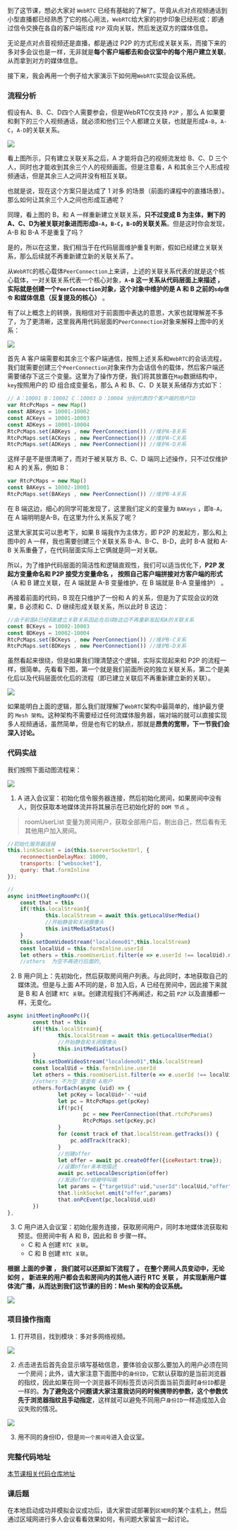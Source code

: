 到了这节课，想必大家对 `WebRTC` 已经有基础的了解了。毕竟从点对点视频通话到小型直播都已经熟悉了它的核心用法，`WebRTC`给大家的初步印象已经形成：即通过信令交换在各自的客户端形成 `P2P` 双向关联，然后发送双方的媒体信息。

无论是点对点音视频还是直播，都是通过 P2P 的方式形成关联关系，而接下来的多对多会议也是一样，无非就是**每个客户端都去和会议室中的每个用户建立关联**， 从而拿到对方的媒体信息。

接下来，我会再用一个例子给大家演示下如何用`WebRTC`实现会议系统。

### 流程分析

假设有A、B、C、D四个人需要参会，但是WebRTC仅支持 `P2P` ，那么 A 如果要和剩下的三个人视频通话，就必须和他们三个人都建立关联，也就是形成`A-B`，`A-C`，`A-D`的关联关系。

![](https://p3-juejin.byteimg.com/tos-cn-i-k3u1fbpfcp/6339a4b047a247688b9f789378c0df5a~tplv-k3u1fbpfcp-jj-mark:3024:0:0:0:q75.awebp)

看上图所示，只有建立关联关系之后，A 才能将自己的视频流发给 B、C、D 三个人，同时也才能收到其余三个人的视频画面。但是注意看，A 和其余三个人形成视频通话，但是其余三人之间并没有相互关联。

也就是说，现在这个方案只是达成了 1 对多 的场景（前面的课程中的直播场景）。那么如何让其余三个人之间也形成互通呢？

同理，看上图的 B，和 A 一样重新建立关联关系，**只不过变成 B 为主体，剩下的A、C、D为被关联对象进而形成`B-A`，`B-C`，`B-D`的关联关系**。但是这时你会发现，A-B 和 B-A 不是重复了吗？

是的，所以在这里，我们相当于在代码层面维护重复判断，假如已经建立关联关系，那么后续就不再重新建立新的关联关系了。

从`WebRTC`的核心载体`PeerConnection`上来讲，上述的关联关系代表的就是这个核心载体，一对关联关系代表一个核心对象，**`A-B` 这一关系从代码层面上来描述 ， 实际就是创建一个`PeerConnection`对象，这个对象中维护的是 A 和 B 之前的`sdp信令` 和媒体信息（反复提及的核心）** 。

有了以上概念上的转换，我相信对于前面图中表达的意思，大家也就理解差不多了，为了更清晰，这里我再用代码层面的`PeerConnection`对象来解释上图中的关系：

![](https://p3-juejin.byteimg.com/tos-cn-i-k3u1fbpfcp/c0626fa67c8b44898b9de2f1c3db16f6~tplv-k3u1fbpfcp-jj-mark:3024:0:0:0:q75.awebp)

首先 A 客户端需要和其余三个客户端通信，按照上述关系和`WebRTC`的会话流程，我们就需要创建三个`PeerConnection`对象来作为会话信令的载体，然后客户端还需要储存下这三个变量。这里为了操作方便，我们将其放置在`Map`数据结构中，`key`按照用户的 ID 组合成变量名，那么 A 和 B、C、D 关联关系储存方式如下：
```js
// A：10001 B：10002 C：10003 D：10004 分别代表四个客户端的用户ID
var RtcPcMaps = new Map()
const ABKeys = 10001-10002
const ACKeys = 10001-10003
const ADKeys = 10001-10004
RtcPcMaps.set(ABKeys , new PeerConnection()) //维护A-B关系
RtcPcMaps.set(ACKeys , new PeerConnection()) //维护A-C关系
RtcPcMaps.set(ADKeys , new PeerConnection()) //维护A-D关系
```

这样子是不是很清晰了，而对于被关联方 B、C、D 端同上述操作，只不过仅维护和 A 的关系，例如 B：
```js
var RtcPcMaps = new Map()
const BAKeys = 10002-10001
RtcPcMaps.set(BAKeys , new PeerConnection()) //维护B-A关系
```

在 B 端这边，细心的同学可能发现了，这里我们定义的变量为 `BAKeys` ，即`B-A`，在 A 端明明是A-B，在这里为什么关系反了呢？

这里大家其实可以思考下，如果 B 端我作为主体方，即 P2P 的发起方，那么和上图中的 A 一样，我也需要创建三个关联关系 B-A、B-C、B-D，此时 B-A 就和 A-B 关系重叠了，在代码层面实际上它俩就是同一对关联。

所以，为了维护代码层面的简洁性和逻辑直观性，我们可以适当优化下，**P2P 发起方变量命名和 P2P 接受方变量命名 ， 按照自己客户端拼接对方客户端的形式**（A 和 B 建立关联，在 A 端就是 A-B 变量维护，在 B 端就是 B-A 变量维护） 。

再接着前面的代码，B 现在只维护了一份和 A 的关系，但是为了实现会议的效果，B 必须和 C、D 继续形成关联关系，所以此时 B 这边：
```js
//由于前面A已经和B建立关联关系因此在后续B这边不再重新发起和A的关联关系
const BCKeys = 10002-10003
const BDKeys = 10002-10004
RtcPcMaps.set(BCKeys , new PeerConnection()) //维护B-C关系
RtcPcMaps.set(BDKeys , new PeerConnection()) //维护B-D关系
```

虽然看起来很绕，但是如果我们理清楚这个逻辑，实际实现起来和 P2P 的流程一样，很简单。先看看下图，第一个就是我们前面所说的独立关联关系，第二个是美化后以及代码层面优化后的流程（即已建立关联后不再重新建立新的关联）。

![](https://p3-juejin.byteimg.com/tos-cn-i-k3u1fbpfcp/3d9eacd63b3d412d820b4191abed50fd~tplv-k3u1fbpfcp-jj-mark:3024:0:0:0:q75.awebp)

如果能明白上面的逻辑，那么我们就理解了`WebRTC`架构中最简单的，维护最方便的 `Mesh 架构`。这种架构不需要经过任何流媒体服务器，端对端的就可以直接实现多人视频通话，虽然简单，但是也有它的缺点，那就是**昂贵的宽带，下一节我们会深入讨论。**

### 代码实战

我们按照下面动图流程来：

![](https://p3-juejin.byteimg.com/tos-cn-i-k3u1fbpfcp/982996d57d60415d806fd82fe73d4b24~tplv-k3u1fbpfcp-jj-mark:3024:0:0:0:q75.awebp)

1. A 进入会议室：初始化信令服务器连接，然后初始化房间，如果房间中没有人，则仅获取本地媒体流并将其展示在已初始化好的 `DOM 节点` 。

> roomUserList 变量为房间用户，获取全部用户后，剔出自己，然后看有无其他用户加入房间。
```js
//初始化服务器连接
this.linkSocket = io(this.$serverSocketUrl, {
    reconnectionDelayMax: 10000,
    transports: ["websocket"],
    query: that.formInline
});

//
async initMeetingRoomPc(){
    const that = this
    if(!this.localStream){
            this.localStream = await this.getLocalUserMedia()
            //开始静音和关闭摄像头
            this.initMediaStatus()
    }
    this.setDomVideoStream("localdemo01",this.localStream)
    const localUid = this.formInline.userId
    let others = this.roomUserList.filter(e => e.userId !== localUid).map((e,index) =>{return e.userId})
    //others  为空不再进行后面的,
```

2. B 用户同上：先初始化，然后获取房间用户列表。与此同时，本地获取自己的媒体流。但是与上面 A不同的是，B 加入后，A 已经在房间中，因此接下来就是 B 和 A 创建 `RTC 关联`。创建流程我们不再阐述，和之前 `P2P` 以及直播都一样，无变化。
```js
async initMeetingRoomPc(){
        const that = this
        if(!this.localStream){
                this.localStream = await this.getLocalUserMedia()
                //开始静音和关闭摄像头
                this.initMediaStatus()
        }
        this.setDomVideoStream("localdemo01",this.localStream)
        const localUid = this.formInline.userId
        let others = this.roomUserList.filter(e => e.userId !== localUid).map((e,index) =>{return e.userId})
        //others 不为空 里面有 A用户 
        others.forEach(async (uid) => {
                let pcKey = localUid+'-'+uid
                let pc = RtcPcMaps.get(pcKey)
                if(!pc){
                        pc = new PeerConnection(that.rtcPcParams)
                        RtcPcMaps.set(pcKey,pc)
                }
                for (const track of that.localStream.getTracks()) {
                    pc.addTrack(track);
                }
                //创建offer
                let offer = await pc.createOffer({iceRestart:true});
                //设置offer未本地描述
                await pc.setLocalDescription(offer)
                //发送offer给被呼叫端
                let params = {"targetUid":uid,"userId":localUid,"offer":offer}
                that.linkSocket.emit("offer",params)
                that.onPcEvent(pc,localUid,uid)
        })
},
```

3. C 用户进入会议室：初始化服务连接，获取房间用户，同时本地媒体流获取和预览。但房间中有 A 和 B，因此和 B 步骤一样。
    - C 和 A 创建 `RTC 关联`。
    - C 和 B 创建 `RTC 关联`。

**根据 上面的步骤 ， 我们就可以还原如下流程了 。 在整个房间人员变动中，无论如何 ， 新进来的用户都会去和房间内的其他人进行 RTC 关联 ， 并实现新用户媒体流广播，从而达到我们这节课的目的：Mesh 架构的会议系统。**

![](https://p3-juejin.byteimg.com/tos-cn-i-k3u1fbpfcp/446c9f407dfe43f78e70bbf0f68c1891~tplv-k3u1fbpfcp-jj-mark:3024:0:0:0:q75.awebp)

### 项目操作指南

1. 打开项目，找到模块：多对多网络视频。

![](https://p3-juejin.byteimg.com/tos-cn-i-k3u1fbpfcp/b0c824986c07415fa53f24823e950585~tplv-k3u1fbpfcp-jj-mark:3024:0:0:0:q75.awebp)

2. 点击进去后首先会显示填写基础信息，要体验会议那么要加入的用户必须在同一个房间；此外，请大家注意下面图中的`身份ID`，它默认获取的是当前浏览器的指纹，因此如果在同一个浏览器不同标签页访问页面当前页面时`身份ID`都是一样的。**为了避免这个问题请大家注意我访问的时候携带的参数，这个参数优先于浏览器指纹且手动指定**，这样就可以避免不同用户`身份ID`一样造成加入会议失败的情况。

![](https://p3-juejin.byteimg.com/tos-cn-i-k3u1fbpfcp/78f1e056d40f4912947869b86310aaf5~tplv-k3u1fbpfcp-jj-mark:3024:0:0:0:q75.awebp)

3. 用不同的身份ID，但是`同一个房间号`进入会议室。

### 完整代码地址

[本节课相关代码仓库地址](https://github.com/wangsrGit119/suke-webrtc-course/blob/main/webrtc-link-demo/src/views/demo03-many2many.vue)

### 课后题

在本地启动成功并模拟会议成功后，请大家尝试部署到`区域网`的某个主机上，然后通过区域网进行多人会议看看效果如何，有问题大家留言一起讨论。